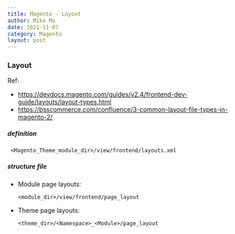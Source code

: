 ```yaml
---
title: Magento - Layout
author: Mike Mo
date: 2021-11-07
category: Magento
layout: post
---
```


### Layout
Ref:
- https://devdocs.magento.com/guides/v2.4/frontend-dev-guide/layouts/layout-types.html
- https://bsscommerce.com/confluence/3-common-layout-file-types-in-magento-2/

##### definition
```
 <Magento_Theme_module_dir>/view/frontend/layouts.xml
```

##### structure file
- Module page layouts: 
    ```
    <module_dir>/view/frontend/page_layout
    ```
- Theme page layouts: 
    ```
    <theme_dir>/<Namespace>_<Module>/page_layout
    ```
